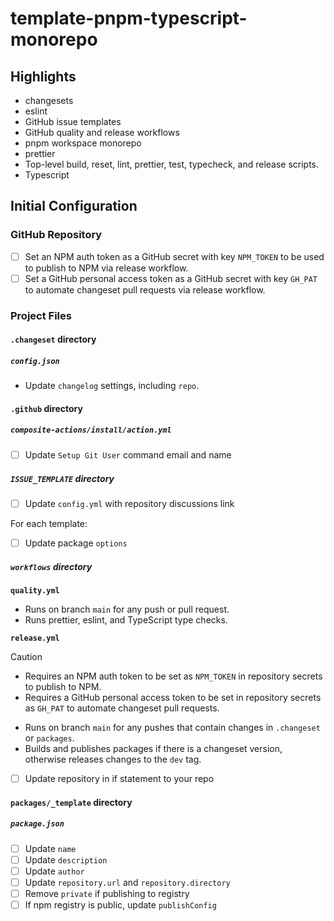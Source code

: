 # template-pnpm-typescript-monorepo

## Highlights

- changesets
- eslint
- GitHub issue templates
- GitHub quality and release workflows
- pnpm workspace monorepo
- prettier
- Top-level build, reset, lint, prettier, test, typecheck, and release scripts.
- Typescript

## Initial Configuration

### GitHub Repository

- [ ] Set an NPM auth token as a GitHub secret with key `NPM_TOKEN` to be used to publish to NPM via release workflow.
- [ ] Set a GitHub personal access token as a GitHub secret with key `GH_PAT` to automate changeset pull requests via
  release workflow.

### Project Files

#### `.changeset` directory

##### `config.json`

- Update `changelog` settings, including `repo`.

#### `.github` directory

##### `composite-actions/install/action.yml`

- [ ] Update `Setup Git User` command email and name

##### `ISSUE_TEMPLATE` directory

- [ ] Update `config.yml` with repository discussions link

For each template:

- [ ] Update package `options`

##### `workflows` directory

**`quality.yml`**

- Runs on branch `main` for any push or pull request.
- Runs prettier, eslint, and TypeScript type checks.

**`release.yml`**
> [!CAUTION]
> - Requires an NPM auth token to be set as `NPM_TOKEN` in repository secrets to publish to NPM.
> - Requires a GitHub personal access token to be set in repository secrets as `GH_PAT` to automate changeset pull
    requests.

- Runs on branch `main` for any pushes that contain changes in `.changeset` or `packages`.
- Builds and publishes packages if there is a changeset version, otherwise releases changes to the `dev` tag.

- [ ] Update repository in if statement to your repo

#### `packages/_template` directory

##### `package.json`

- [ ] Update `name`
- [ ] Update `description`
- [ ] Update `author`
- [ ] Update `repository.url` and `repository.directory`
- [ ] Remove `private` if publishing to registry
- [ ] If npm registry is public, update `publishConfig`